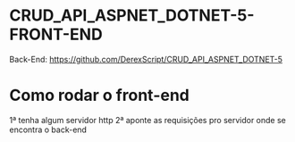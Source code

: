 # CRUD_API_ASPNET_DOTNET-5-FRONT-END

Back-End: https://github.com/DerexScript/CRUD_API_ASPNET_DOTNET-5


# Como rodar o front-end
1ª tenha algum servidor http
2ª aponte as requisições pro servidor onde se encontra o back-end
